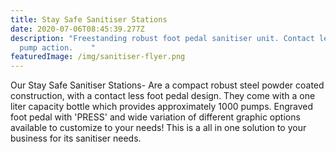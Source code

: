 ```yaml
---
title: Stay Safe Sanitiser Stations
date: 2020-07-06T08:45:39.277Z
description: "Freestanding robust foot pedal sanitiser unit. Contact less foot
  pump action.    "
featuredImage: /img/sanitiser-flyer.png
---
```

Our Stay Safe Sanitiser Stations- Are a compact robust steel powder coated construction, with a contact less foot pedal design. They come with a one liter capacity bottle which provides approximately 1000 pumps. Engraved foot pedal with 'PRESS' and wide variation of different graphic options available to customize to your needs! This is a all in one solution to your business for its sanitiser needs.